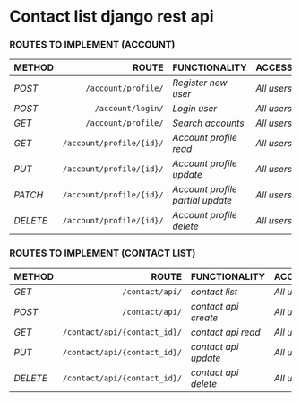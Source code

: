 # Contact list django rest api

<h3>ROUTES TO IMPLEMENT (ACCOUNT)</h3>

| METHOD   |                        ROUTE | FUNCTIONALITY                    |ACCESS|
|----------|-----------------------------:|----------------------------------| ------------- |
| *POST*   |      ```/account/profile/``` | _Register new user_              | _All users_|
| *POST*   |        ```/account/login/``` | _Login user_                     |_All users_|
| *GET*    |      ```/account/profile/``` | _Search accounts_                |_All users_|
| *GET*    | ```/account/profile/{id}/``` | _Account profile read_           | _All users_|
| *PUT*    |            ```/account/profile/{id}/``` | _Account profile update_         |_All users_|
| *PATCH*  |                 ```/account/profile/{id}/``` | _Account profile partial update_ |_All users_|
| *DELETE* |          ```/account/profile/{id}/``` | _Account profile delete_         | _All users_|

<h3>ROUTES TO IMPLEMENT (CONTACT LIST)</h3>

| METHOD   |                      ROUTE | FUNCTIONALITY        |ACCESS|
|----------|---------------------------:|----------------------| ------------- |
| *GET*    |        ```/contact/api/``` | _contact list_       | _All users_|
| *POST*   |           ```/contact/api/``` | _contact api create_ |_All users_|
| *GET*    | ```/contact/api/{contact_id}/``` | _contact api read_   |_All users_|
| *PUT*    | ```/contact/api/{contact_id}/``` | _contact api update_ | _All users_|
| *DELETE* | ```/contact/api/{contact_id}/``` | _contact api delete_ | _All users_|
